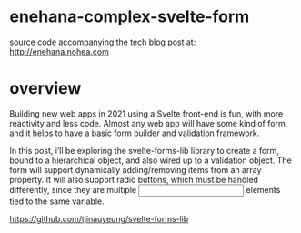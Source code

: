 # enehana-complex-svelte-form

source code accompanying the tech blog post at:
http://enehana.nohea.com

# overview 

Building new web apps in 2021 using a Svelte front-end is fun, with more reactivity and less code. Almost any web app will have some kind of form, and it helps to have a basic form builder and validation framework.

In this post, i’ll be exploring the svelte-forms-lib library to create a form, bound to a hierarchical object, and also wired up to a validation object. The form will support dynamically adding/removing items from an array property. It will also support radio buttons, which must be handled differently, since they are multiple <input> elements tied to the same variable. 

https://github.com/tjinauyeung/svelte-forms-lib
